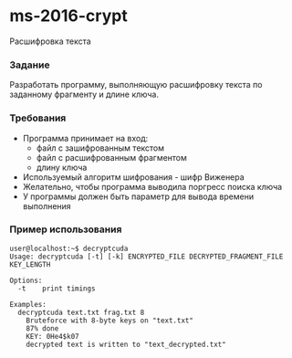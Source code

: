 # ms-2016-crypt
Расшифровка текста

### Задание

Разработать программу, выполняющую расшифровку текста по заданному фрагменту и длине ключа.

### Требования

* Программа принимает на вход:
	- файл с зашифрованным текстом
	- файл с расшифрованным фрагментом
	- длину ключа
* Используемый алгоритм шифрования - шифр Виженера
* Желательно, чтобы программа выводила поргресс поиска ключа
* У программы должен быть параметр для вывода времени выполнения

### Пример использования

```
user@localhost:~$ decryptcuda
Usage: decryptcuda [-t] [-k] ENCRYPTED_FILE DECRYPTED_FRAGMENT_FILE KEY_LENGTH

Options:
  -t    print timings

Examples:
  decryptcuda text.txt frag.txt 8
    Bruteforce with 8-byte keys on "text.txt"
    87% done
    KEY: 0He4$k07
    decrypted text is written to "text_decrypted.txt"
```
